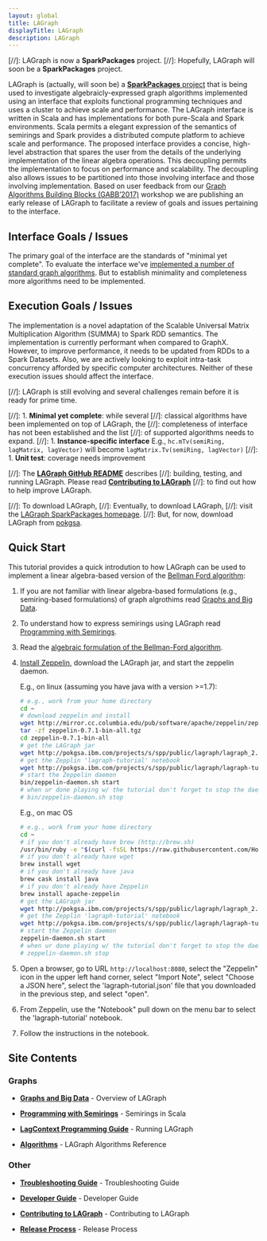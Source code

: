 ```yaml
---
layout: global
title: LAGraph
displayTitle: LAGraph
description: LAGraph
---
```

<!--
{% comment %}
License ...
{% endcomment %}
-->

[//]: LAGraph is now a **SparkPackages** project.
[//]: Hopefully, LAGraph will soon be a **SparkPackages** project.

LAGraph is (actually, will soon be) a [**SparkPackages**
project](https://spark-packages.org/?q=tags%3A%22Graph%22) that is
being used to investigate algebraicly-expressed graph algorithms
implemented using an interface that exploits functional programming
techniques and uses a cluster to achieve scale and performance.
The LAGraph interface is written in Scala and has implementations for
both pure-Scala and Spark environments. Scala permits a elegant
expression of the semantics of semirings and Spark provides a
distributed compute platform to achieve scale and performance.
The proposed interface provides a concise, high-level abstraction that
spares the user from the details of the underlying implementation of
the linear algebra operations.  This decoupling permits the
implementation to focus on performance and scalability.
The decoupling also allows issues to be partitioned into those
involving interface and those involving implementation.
Based on user feedback from our [Graph Algorithms Building Blocks
(GABB’2017)](http://graphanalysis.org/workshop2017.html) workshop we
are publishing an early release of LAGraph to facilitate a review of
goals and issues pertaining to the interface.

## Interface Goals / Issues

The primary goal of the interface are the standards of "minimal yet complete".
To evaluate the interface we've [implemented a number of standard graph algorithms](algorithms-reference.md). But to establish minimality and completeness more algorithms need to be implemented.

## Execution Goals / Issues

The implementation is a novel adaptation of the Scalable Universal
Matrix Multiplication Algorithm (SUMMA) to Spark RDD semantics. The
implementation is currently performant when compared to GraphX.
However, to improve performance, it needs to be updated from RDDs to a
Spark Datasets. Also, we are actively looking to exploit intra-task
concurrency afforded by specific computer architectures. Neither of
these execution issues should affect the interface.


[//]: LAGraph is still evolving and several challenges remain before it is ready for prime time.

[//]: 1. **Minimal yet complete**: while several
[//]: classical algorithms have been implemented on top of LAGraph, the
[//]: completeness of interface has not been established and the list
[//]: of supported algorithms needs to expand.
[//]: 1. **Instance-specific interface** E.g., `hc.mTv(semiRing, lagMatrix, lagVector)` will become `lagMatrix.Tv(semiRing, lagVector)`
[//]: 1. **Unit test**: coverage needs improvement


[//]: The [**LAGraph GitHub README**](https://github.com/ibm/lagraph) describes
[//]: building, testing, and running LAGraph. Please read [**Contributing to LAGraph**](contributing-to-lagraph)
[//]: to find out how to help improve LAGraph.

[//]: To download LAGraph,
[//]: Eventually, to download LAGraph,
[//]: visit the [LAGraph SparkPackages homepage](https://spark-packages.org/?q=tags%3A%22Graph%22).
[//]: But, for now, download LAGraph from [pokgsa](http://pokgsa.ibm.com/projects/s/spp/public/lagraph/lagraph_2.11-0.1.0-SNAPSHOT.jar).


## Quick Start

This tutorial provides a quick introdution to how LAGraph can be used
to implement a linear algebra-based version of the
[Bellman Ford algorithm](https://en.wikipedia.org/wiki/Bellman%E2%80%93Ford_algorithm):

1. If you are not familiar with linear algebra-based formulations
   (e.g., semiring-based formulations) of graph algrothims read
   [Graphs and Big Data](graphs-overview).

1. To understand how to express semirings using LAGraph read
   [Programming with Semirings](programming-with-semirings).

1. Read the [algebraic formulation of the Bellman-Ford algorithm](algorithms-bellmanford).

1. [Install Zeppelin](http://zeppelin.apache.org/docs/0.7.1/install/install.html#quick-start),
   download the LAGraph jar, and start the zeppelin daemon.

   E.g., on linux (assuming you have java with a version >=1.7):

   ```bash
   # e.g., work from your home directory
   cd ~
   # download zeppelin and install
   wget http://mirror.cc.columbia.edu/pub/software/apache/zeppelin/zeppelin-0.7.1/zeppelin-0.7.1-bin-all.tgz
   tar -zf zeppelin-0.7.1-bin-all.tgz
   cd zeppelin-0.7.1-bin-all
   # get the LAGraph jar
   wget http://pokgsa.ibm.com/projects/s/spp/public/lagraph/lagraph_2.11-0.1.0-SNAPSHOT.jar
   # get the Zepplin 'lagraph-tutorial' notebook
   wget http://pokgsa.ibm.com/projects/s/spp/public/lagraph/lagraph-tutorial.json
   # start the Zeppelin daemon
   bin/zeppelin-daemon.sh start
   # when ur done playing w/ the tutorial don't forget to stop the daemon
   # bin/zeppelin-daemon.sh stop
   ```

   E.g., on mac OS

   ```bash
   # e.g., work from your home directory
   cd ~
   # if you don't already have brew (http://brew.sh)
   /usr/bin/ruby -e "$(curl -fsSL https://raw.githubusercontent.com/Homebrew/install/master/install)"
   # if you don't already have wget
   brew install wget
   # if you don't already have java
   brew cask install java
   # if you don't already have Zeppelin
   brew install apache-zeppelin
   # get the LAGraph jar
   wget http://pokgsa.ibm.com/projects/s/spp/public/lagraph/lagraph_2.11-0.1.0-SNAPSHOT.jar
   # get the Zepplin 'lagraph-tutorial' notebook
   wget http://pokgsa.ibm.com/projects/s/spp/public/lagraph/lagraph-tutorial.json
   # start the Zeppelin daemon
   zeppelin-daemon.sh start
   # when ur done playing w/ the tutorial don't forget to stop the daemon
   # zeppelin-daemon.sh stop
   ```

1. Open a browser, go to URL `http://localhost:8080`, select the
   "Zeppelin" icon in the upper left hand corner, select "Import
   Note", select "Choose a JSON here", select the
   'lagraph-tutorial.json' file that you downloaded in the previous
   step, and select "open".

1. From Zeppelin, use the "Notebook" pull down on the menu bar to select the
   'lagraph-tutorial' notebook.

1. Follow the instructions in the notebook.

## Site Contents

### Graphs

* [**Graphs and Big Data**](graphs-overview) - Overview of LAGraph

* [**Programming with Semirings**](programming-with-semirings) - Semirings in Scala

* [**LagContext Programming Guide**](spark-lagcontext-programming-guide) - Running LAGraph

* [**Algorithms**](spark-lagcontext-programming-guide) - LAGraph Algorithms Reference

### Other

* [**Troubleshooting Guide**](troubleshooting-guide) - Troubleshooting Guide

* [**Developer Guide**](lagraph-dev-guide) - Developer Guide

* [**Contributing to LAGraph**](contributing-to-lagraph) - Contributing to LAGraph

* [**Release Process**](release-process) - Release Process

